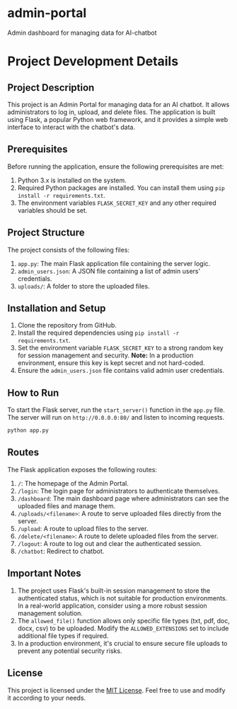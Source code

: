 # admin-portal
Admin dashboard for managing data for AI-chatbot


# Project Development Details

## Project Description
This project is an Admin Portal for managing data for an AI chatbot. It allows administrators to log in, upload, and delete files. The application is built using Flask, a popular Python web framework, and it provides a simple web interface to interact with the chatbot's data.

## Prerequisites
Before running the application, ensure the following prerequisites are met:

1. Python 3.x is installed on the system.
2. Required Python packages are installed. You can install them using `pip install -r requirements.txt`.
3. The environment variables `FLASK_SECRET_KEY` and any other required variables should be set.

## Project Structure
The project consists of the following files:

1. `app.py`: The main Flask application file containing the server logic.
2. `admin_users.json`: A JSON file containing a list of admin users' credentials.
3. `uploads/`: A folder to store the uploaded files.

## Installation and Setup
1. Clone the repository from GitHub.
2. Install the required dependencies using `pip install -r requirements.txt`.
3. Set the environment variable `FLASK_SECRET_KEY` to a strong random key for session management and security. **Note:** In a production environment, ensure this key is kept secret and not hard-coded.
4. Ensure the `admin_users.json` file contains valid admin user credentials.

## How to Run
To start the Flask server, run the `start_server()` function in the `app.py` file. The server will run on `http://0.0.0.0:80/` and listen to incoming requests.

```bash
python app.py
```

## Routes
The Flask application exposes the following routes:

1. `/`: The homepage of the Admin Portal.
2. `/login`: The login page for administrators to authenticate themselves.
3. `/dashboard`: The main dashboard page where administrators can see the uploaded files and manage them.
4. `/uploads/<filename>`: A route to serve uploaded files directly from the server.
5. `/upload`: A route to upload files to the server.
6. `/delete/<filename>`: A route to delete uploaded files from the server.
7. `/logout`: A route to log out and clear the authenticated session.
8. `/chatbot`: Redirect to chatbot.

## Important Notes
1. The project uses Flask's built-in session management to store the authenticated status, which is not suitable for production environments. In a real-world application, consider using a more robust session management solution.
2. The `allowed_file()` function allows only specific file types (txt, pdf, doc, docx, csv) to be uploaded. Modify the `ALLOWED_EXTENSIONS` set to include additional file types if required.
3. In a production environment, it's crucial to ensure secure file uploads to prevent any potential security risks.

## License
This project is licensed under the [MIT License](LICENSE). Feel free to use and modify it according to your needs.